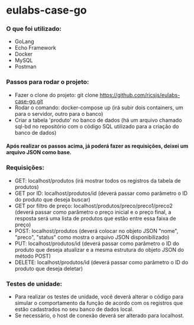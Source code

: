 # eulabs-case-go

### O que foi utilizado:
- GoLang
- Echo Framework
- Docker
- MySQL
- Postman

### Passos para rodar o projeto:
- Fazer o clone do projeto: git clone https://github.com/ricsjs/eulabs-case-go.git
- Rodar o comando: docker-compose up (irá subir dois containers, um para o servidor, outro para o banco)
- Criar a tabela 'produto' no banco de dados (há um arquivo chamado sql-bd no repositório com o código SQL utilizado para a criação do banco de dados)

#### Após realizar os passos acima, já poderá fazer as requisições, deixei um arquivo JSON como base.

### Requisições: 
- GET: localhost/produtos (irá mostrar todos os registros da tabela de produtos)
- GET por ID: localhost/produtos/id (deverá passar como parâmetro o ID do produto que deseja buscar)
- GET por filtro de preço: localhost/produtos/preco/preco1/preco2 (deverá passar como parâmetro o preço inicial e o preço final, a resposta será uma lista de produtos que estão entre essa faixa de preço)
- POST: localhost/produtos (deverá colocar no objeto JSON "nome", "preco", "status" como mostra o arquivo JSON disponibilizado)
- PUT: localhost/produtos/id (deverá passar como parâmetro o ID do produto que deseja atualizar e a mesma estrutura do objeto JSON do método POST)
- DELETE: localhost/produtos/id (deverá passar como parâmetro o ID do produto que deseja deletar)

### Testes de unidade:
- Para realizar os testes de unidade, você deverá alterar o código para simular o comportamento da função de acordo com os registros que estão cadastrados no seu banco de dados local.
- Se necessário, o host de conexão deverá ser alterado para localhost.
